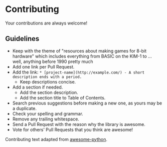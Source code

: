 # Contributing

Your contributions are always welcome!

## Guidelines

* Keep with the theme of "resources about making games for 8-bit hardware" which includes everything from BASIC on the KIM-1 to ... well, anything before 1990 pretty much
* Add one link per Pull Request.
* Add the link: `* [project-name](http://example.com/) - A short description ends with a period.`
    * Keep descriptions concise.
* Add a section if needed.
    * Add the section description.
    * Add the section title to Table of Contents.
* Search previous suggestions before making a new one, as yours may be a duplicate.
* Check your spelling and grammar.
* Remove any trailing whitespace.
* Send a Pull Request with the reason why the library is awesome.
* Vote for others' Pull Requests that you think are awesome!

Contributing text adapted from [awesome-python](https://github.com/vinta/awesome-python).
